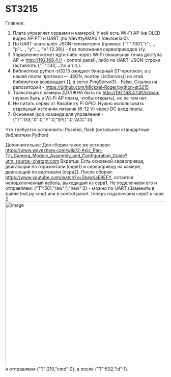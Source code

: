 # ST3215
Главное:
1) Плата управляет сервами и камерой; У неё есть Wi-Fi AP (на OLED видно AP:PT) и UART (по /dev/ttyAMA0 / /dev/serial0).
2) По UART плата шлёт JSON-телеметрию (пример: {"T":1001,"r":..., "p":..., "y":..., "v":12.38}) - без положения сервоприводов x/y.
3) Управление может идти либо через Wi-Fi (локальная точка доступа AP -> http://192.168.4.1/ - control panel), либо по UART: JSON-строки (вставлять {"T":133,...}\n и т.п.).
4) Библиотека python-st3215 ожидает бинарный ST-протокол, а у нашей платы протокол — JSON, поэтоу ListServos() из этой библиотеки возвращает [], а servo.PingServo(1) - False. Ссылка на репозиторий - https://github.com/Mickael-Roger/python-st3215
5) Трансляция с камеры ДОЛЖНА быть по http://192.168.4.1:81/stream (нужно быть в Wi-Fi AP платы, чтобы открыть), но ее там нет.
6) Не питать сервы от Raspberry Pi GPIO. Нужно использовать отдельный источник питания (6–12 V) через DC вход платы.
7) Основная json команда для управления - {"T":133,"X":0,"Y":0,"SPD":0,"ACC":0}

Что требуется установить:
Pyserial, flask (остальное стандартные библиотеки Python)

Дополнительно:
Для сборки таких же устновок:
https://www.waveshare.com/wiki/2-Axis_Pan-Tilt_Camera_Module_Assembly_and_Configuration_Guide?utm_source=chatgpt.com
Вкратце: Есть основной сервопривод, двигающий по горизонтали (серв1) и сервопривод на камере, двигающий по вертикали (серв2). После сборки: https://www.youtube.com/watch?v=SbexKaE8EFY, остается неподключенный кабель, выходящий из серв1. Не подключаем его и отправляем: {"T":501,"raw":1,"new":2} - можно по UART (Заменить в файле test.py cmd) или в control panel. Теперь подключаем серв1 к серв 2 <img width="951" height="516" alt="image" src="https://github.com/user-attachments/assets/8539136b-39d3-435b-ada6-453399e17809" /> и отправляем {"T":210,"cmd":0}, а после {"T":502,"id":1}. 

